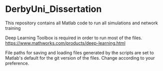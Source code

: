 # DerbyUni_Dissertation
This repository contains all Matlab code to run all simulations and network training

Deep Learning Toolbox is required in order to run most of the files. https://www.mathworks.com/products/deep-learning.html

File paths for saving and loading files generated by the scripts are set to Matlab's default for the git version of the files. Change according to your preference.
